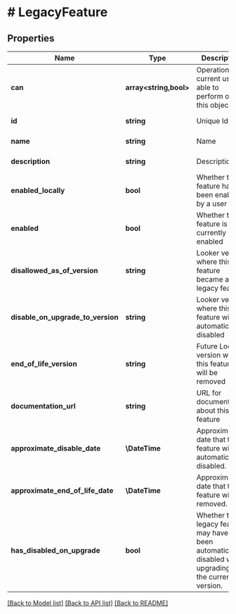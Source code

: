 # # LegacyFeature

## Properties

Name | Type | Description | Notes
------------ | ------------- | ------------- | -------------
**can** | **array<string,bool>** | Operations the current user is able to perform on this object | [optional] [readonly]
**id** | **string** | Unique Id | [optional] [readonly]
**name** | **string** | Name | [optional] [readonly]
**description** | **string** | Description | [optional] [readonly]
**enabled_locally** | **bool** | Whether this feature has been enabled by a user | [optional]
**enabled** | **bool** | Whether this feature is currently enabled | [optional] [readonly]
**disallowed_as_of_version** | **string** | Looker version where this feature became a legacy feature | [optional] [readonly]
**disable_on_upgrade_to_version** | **string** | Looker version where this feature will be automatically disabled | [optional] [readonly]
**end_of_life_version** | **string** | Future Looker version where this feature will be removed | [optional] [readonly]
**documentation_url** | **string** | URL for documentation about this feature | [optional] [readonly]
**approximate_disable_date** | **\DateTime** | Approximate date that this feature will be automatically disabled. | [optional] [readonly]
**approximate_end_of_life_date** | **\DateTime** | Approximate date that this feature will be removed. | [optional] [readonly]
**has_disabled_on_upgrade** | **bool** | Whether this legacy feature may have been automatically disabled when upgrading to the current version. | [optional] [readonly]

[[Back to Model list]](../../README.md#models) [[Back to API list]](../../README.md#endpoints) [[Back to README]](../../README.md)
